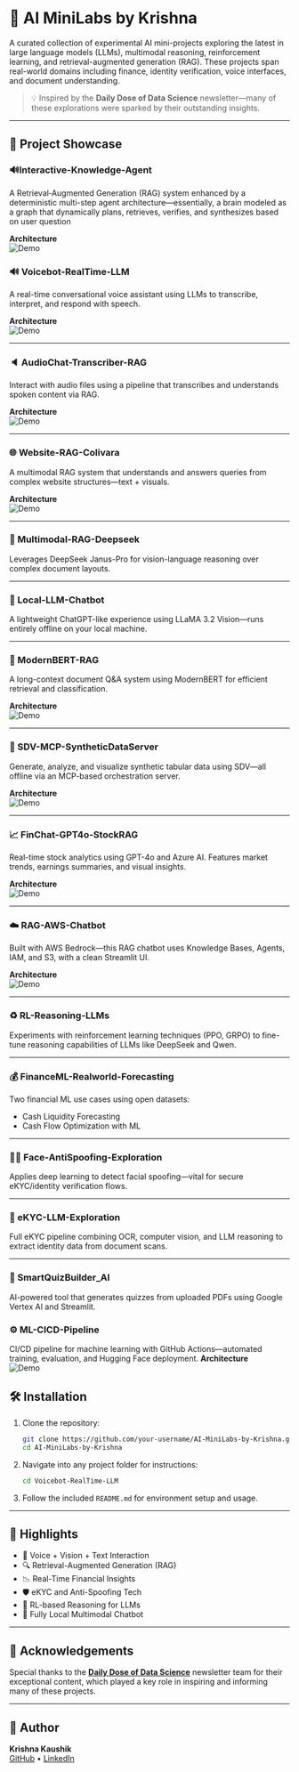 # 🔬 AI MiniLabs by Krishna

A curated collection of experimental AI mini-projects exploring the latest in large language models (LLMs), multimodal reasoning, reinforcement learning, and retrieval-augmented generation (RAG). These projects span real-world domains including finance, identity verification, voice interfaces, and document understanding.

> 💡 Inspired by the **Daily Dose of Data Science** newsletter—many of these explorations were sparked by their outstanding insights.

---

## 📁 Project Showcase

### 🔊Interactive-Knowledge-Agent
A Retrieval‑Augmented Generation (RAG) system enhanced by a deterministic multi-step agent architecture—essentially, a brain modeled as a graph that dynamically plans, retrieves, verifies, and synthesizes based on user question

**Architecture**  
![Demo](Interactive-Knowledge-Agent-main/final_graph_schema.jpeg)


### 🔊 Voicebot-RealTime-LLM
A real-time conversational voice assistant using LLMs to transcribe, interpret, and respond with speech.

**Architecture**  
![Demo](Voicebot-RealTime-LLM/voicebot.gif)

---

### 🔈 AudioChat-Transcriber-RAG
Interact with audio files using a pipeline that transcribes and understands spoken content via RAG.

**Architecture**  
![Demo](AudioChat-Transcriber-RAG/audio_chat.gif)

---

### 🌐 Website-RAG-Colivara
A multimodal RAG system that understands and answers queries from complex website structures—text + visuals.

**Architecture**  
![Demo](Website-RAG-Colivara/multimodel_rag.gif)

---

### 🧩 Multimodal-RAG-Deepseek
Leverages DeepSeek Janus-Pro for vision-language reasoning over complex document layouts.

---

### 💬 Local-LLM-Chatbot
A lightweight ChatGPT-like experience using LLaMA 3.2 Vision—runs entirely offline on your local machine.

---

### 🧠 ModernBERT-RAG
A long-context document Q&A system using ModernBERT for efficient retrieval and classification.

**Architecture**  
![Demo](modernbert-rag/rag_on_docs.gif)

---

### 🧪 SDV-MCP-SyntheticDataServer
Generate, analyze, and visualize synthetic tabular data using SDV—all offline via an MCP-based orchestration server.

**Architecture**  
![Demo](SDV-MCP-SyntheticDataServer/sdv.gif)

---

### 📈 FinChat-GPT4o-StockRAG
Real-time stock analytics using GPT-4o and Azure AI. Features market trends, earnings summaries, and visual insights.

**Architecture**  
![Demo](FinChat-GPT4o-StockRAG/finchat.png)

---

### ☁️ RAG-AWS-Chatbot
Built with AWS Bedrock—this RAG chatbot uses Knowledge Bases, Agents, IAM, and S3, with a clean Streamlit UI.

**Architecture**  
![Demo](RAG-AWS-Chatbot/AWS_RAG_Chatbot.png)

---

### ♻️ RL-Reasoning-LLMs
Experiments with reinforcement learning techniques (PPO, GRPO) to fine-tune reasoning capabilities of LLMs like DeepSeek and Qwen.

---

### 💰 FinanceML-Realworld-Forecasting
Two financial ML use cases using open datasets:
- Cash Liquidity Forecasting  
- Cash Flow Optimization with ML

---

### 🧑‍💻 Face-AntiSpoofing-Exploration
Applies deep learning to detect facial spoofing—vital for secure eKYC/identity verification flows.

---

### 🪪 eKYC-LLM-Exploration
Full eKYC pipeline combining OCR, computer vision, and LLM reasoning to extract identity data from document scans.

---


### 📄 SmartQuizBuilder_AI
AI-powered tool that generates quizzes from uploaded PDFs using Google Vertex AI and Streamlit.


### ⚙️ ML-CICD-Pipeline
CI/CD pipeline for machine learning with GitHub Actions—automated training, evaluation, and Hugging Face deployment.
**Architecture**  
![Demo](ML-CICD-Pipeline/CICD-pipeline.png)

## 🛠️ Installation

1. Clone the repository:

   ```bash
   git clone https://github.com/your-username/AI-MiniLabs-by-Krishna.git
   cd AI-MiniLabs-by-Krishna
   ```

2. Navigate into any project folder for instructions:

   ```bash
   cd Voicebot-RealTime-LLM
   ```

3. Follow the included `README.md` for environment setup and usage.

---

## 🚀 Highlights

- 💬 Voice + Vision + Text Interaction  
- 🔍 Retrieval-Augmented Generation (RAG)  
- 📉 Real-Time Financial Insights  
- 🛡️ eKYC and Anti-Spoofing Tech  
- 🧪 RL-based Reasoning for LLMs  
- 🧠 Fully Local Multimodal Chatbot  

---

## 🙌 Acknowledgements

Special thanks to the **[Daily Dose of Data Science](https://www.dailydoseofds.com//)** newsletter team for their exceptional content, which played a key role in inspiring and informing many of these projects.

---

## 👤 Author

**Krishna Kaushik**  
[GitHub](https://github.com/krishnakaushik25) • [LinkedIn](https://www.linkedin.com/in/kaushik-2523/)
